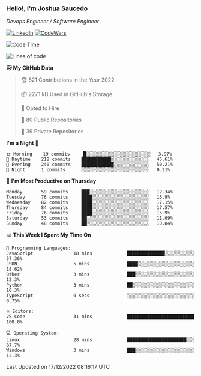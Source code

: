 ### Hello!, I'm Joshua Saucedo
*Devops Engineer / Software Engineer*  

[![LinkedIn](https://img.shields.io/badge/LinkedIn-0073b1?logo=linkedin&style=flat-square&logoColor=white)](https://www.linkedin.com/in/joshua-nathanael-saucedo-uriarte-bb0336169/)
[![CodeWars](https://www.codewars.com/users/joshuansu0897/badges/micro)](https://www.codewars.com/users/joshuansu0897)

<!--START_SECTION:waka-->
![Code Time](http://img.shields.io/badge/Code%20Time-296%20hrs%2054%20mins-blue)

![Lines of code](https://img.shields.io/badge/From%20Hello%20World%20I%27ve%20Written-1%20Million%20lines%20of%20code-blue)

**🐱 My GitHub Data** 

> 🏆 821 Contributions in the Year 2022
 > 
> 📦 227.1 kB Used in GitHub's Storage 
 > 
> 💼 Opted to Hire
 > 
> 📜 80 Public Repositories 
 > 
> 🔑 39 Private Repositories  
 > 
**I'm a Night 🦉** 

```text
🌞 Morning    19 commits     █░░░░░░░░░░░░░░░░░░░░░░░░   3.97% 
🌆 Daytime    218 commits    ███████████░░░░░░░░░░░░░░   45.61% 
🌃 Evening    240 commits    ████████████░░░░░░░░░░░░░   50.21% 
🌙 Night      1 commits      ░░░░░░░░░░░░░░░░░░░░░░░░░   0.21%

```
📅 **I'm Most Productive on Thursday** 

```text
Monday       59 commits     ███░░░░░░░░░░░░░░░░░░░░░░   12.34% 
Tuesday      76 commits     ████░░░░░░░░░░░░░░░░░░░░░   15.9% 
Wednesday    82 commits     ████░░░░░░░░░░░░░░░░░░░░░   17.15% 
Thursday     84 commits     ████░░░░░░░░░░░░░░░░░░░░░   17.57% 
Friday       76 commits     ████░░░░░░░░░░░░░░░░░░░░░   15.9% 
Saturday     53 commits     ██░░░░░░░░░░░░░░░░░░░░░░░   11.09% 
Sunday       48 commits     ██░░░░░░░░░░░░░░░░░░░░░░░   10.04%

```


📊 **This Week I Spent My Time On** 

```text
💬 Programming Languages: 
JavaScript               18 mins             ██████████████░░░░░░░░░░░   57.36% 
JSON                     5 mins              ████░░░░░░░░░░░░░░░░░░░░░   18.62% 
Other                    3 mins              ███░░░░░░░░░░░░░░░░░░░░░░   12.3% 
Python                   3 mins              ██░░░░░░░░░░░░░░░░░░░░░░░   10.3% 
TypeScript               0 secs              ░░░░░░░░░░░░░░░░░░░░░░░░░   0.75%

🔥 Editors: 
VS Code                  31 mins             █████████████████████████   100.0%

💻 Operating System: 
Linux                    28 mins             ██████████████████████░░░   87.7% 
Windows                  3 mins              ███░░░░░░░░░░░░░░░░░░░░░░   12.3%

```


 Last Updated on 17/12/2022 08:16:17 UTC
<!--END_SECTION:waka-->
